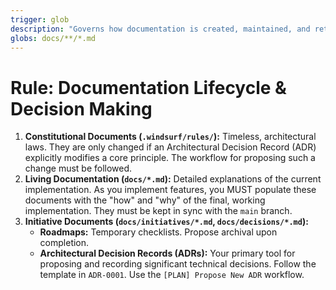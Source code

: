 ```yaml
---
trigger: glob
description: "Governs how documentation is created, maintained, and retired. This is a meta-rule about the development process itself."
globs: docs/**/*.md
---
```


# Rule: Documentation Lifecycle & Decision Making

1. **Constitutional Documents (`.windsurf/rules/`):** Timeless, architectural laws. They are only changed if an Architectural Decision Record (ADR) explicitly modifies a core principle. The workflow for proposing such a change must be followed.
2. **Living Documentation (`docs/*.md`):** Detailed explanations of the current implementation. As you implement features, you MUST populate these documents with the "how" and "why" of the final, working implementation. They must be kept in sync with the `main` branch.
3. **Initiative Documents (`docs/initiatives/*.md`, `docs/decisions/*.md`):**
    * **Roadmaps:** Temporary checklists. Propose archival upon completion.
    * **Architectural Decision Records (ADRs):** Your primary tool for proposing and recording significant technical decisions. Follow the template in `ADR-0001`. Use the `[PLAN] Propose New ADR` workflow.
